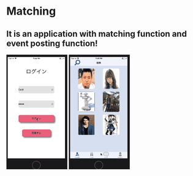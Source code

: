 # Matching
## It is an application with matching function and event posting function! 

![Matching1](https://github.com/SUGIYOSI/PracticeApp/blob/master/Matching/Matching2.gif) 
![Matching2](https://github.com/SUGIYOSI/PracticeApp/blob/master/Matching/Matching.gif)

      

